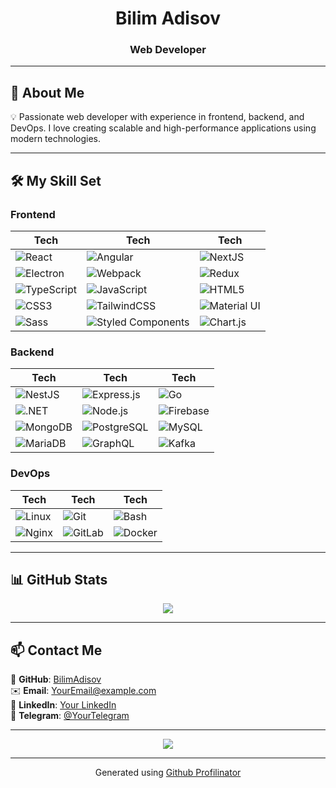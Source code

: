 <div align="center">
    <h1>Bilim Adisov</h1>
    <h3>Web Developer</h3>
</div>

---

## 🚀 About Me

💡 Passionate web developer with experience in frontend, backend, and DevOps. I love creating scalable and high-performance applications using modern technologies.

---

## 🛠 My Skill Set

### Frontend

| Tech | Tech | Tech |
|------|------|------|
| ![React](https://profilinator.rishav.dev/skills-assets/react-original-wordmark.svg) | ![Angular](https://profilinator.rishav.dev/skills-assets/angularjs-original.svg) | ![NextJS](https://profilinator.rishav.dev/skills-assets/nextjs.png) |
| ![Electron](https://profilinator.rishav.dev/skills-assets/electron-original.svg) | ![Webpack](https://profilinator.rishav.dev/skills-assets/webpack-original.svg) | ![Redux](https://profilinator.rishav.dev/skills-assets/redux-original.svg) |
| ![TypeScript](https://profilinator.rishav.dev/skills-assets/typescript-original.svg) | ![JavaScript](https://profilinator.rishav.dev/skills-assets/javascript-original.svg) | ![HTML5](https://profilinator.rishav.dev/skills-assets/html5-original-wordmark.svg) |
| ![CSS3](https://profilinator.rishav.dev/skills-assets/css3-original-wordmark.svg) | ![TailwindCSS](https://profilinator.rishav.dev/skills-assets/tailwindcss.svg) | ![Material UI](https://profilinator.rishav.dev/skills-assets/mui.png) |
| ![Sass](https://profilinator.rishav.dev/skills-assets/sass-original.svg) | ![Styled Components](https://profilinator.rishav.dev/skills-assets/styled-components.png) | ![Chart.js](https://profilinator.rishav.dev/skills-assets/logo-title.svg) |

### Backend

| Tech | Tech | Tech |
|------|------|------|
| ![NestJS](https://profilinator.rishav.dev/skills-assets/nestjs.svg) | ![Express.js](https://profilinator.rishav.dev/skills-assets/express-original-wordmark.svg) | ![Go](https://profilinator.rishav.dev/skills-assets/go-original.svg) |
| ![.NET](https://profilinator.rishav.dev/skills-assets/dot-net-original-wordmark.svg) | ![Node.js](https://profilinator.rishav.dev/skills-assets/nodejs-original-wordmark.svg) | ![Firebase](https://profilinator.rishav.dev/skills-assets/firebase.png) |
| ![MongoDB](https://profilinator.rishav.dev/skills-assets/mongodb-original-wordmark.svg) | ![PostgreSQL](https://profilinator.rishav.dev/skills-assets/postgresql-original-wordmark.svg) | ![MySQL](https://profilinator.rishav.dev/skills-assets/mysql-original-wordmark.svg) |
| ![MariaDB](https://profilinator.rishav.dev/skills-assets/mariadb.png) | ![GraphQL](https://profilinator.rishav.dev/skills-assets/graphql.png) | ![Kafka](https://profilinator.rishav.dev/skills-assets/apache_kafka-icon.svg) |

### DevOps

| Tech | Tech | Tech |
|------|------|------|
| ![Linux](https://profilinator.rishav.dev/skills-assets/linux-original.svg) | ![Git](https://profilinator.rishav.dev/skills-assets/git-scm-icon.svg) | ![Bash](https://profilinator.rishav.dev/skills-assets/gnu_bash-icon.svg) |
| ![Nginx](https://profilinator.rishav.dev/skills-assets/nginx-original.svg) | ![GitLab](https://profilinator.rishav.dev/skills-assets/gitlab.svg) | ![Docker](https://profilinator.rishav.dev/skills-assets/docker-original-wordmark.svg) |

---

## 📊 GitHub Stats

<div align="center">
    <img src="https://github-readme-stats.vercel.app/api?username=BilimAdisov&show_icons=true&count_private=true&hide_border=true" />
</div>

---

## 📫 Contact Me

🔗 **GitHub**: [BilimAdisov](https://github.com/BilimAdisov)  
✉️ **Email**: [YourEmail@example.com](mailto:YourEmail@example.com)  
💼 **LinkedIn**: [Your LinkedIn](https://www.linkedin.com/in/YourProfile)  
📢 **Telegram**: [@YourTelegram](https://t.me/YourTelegram)  

---

<div align="center">
    <img src="https://komarev.com/ghpvc/?username=BilimAdisov&&style=flat-square" />
</div>

---

<div align="center">Generated using <a href="https://profilinator.rishav.dev/" target="_blank">Github Profilinator</a></div>
